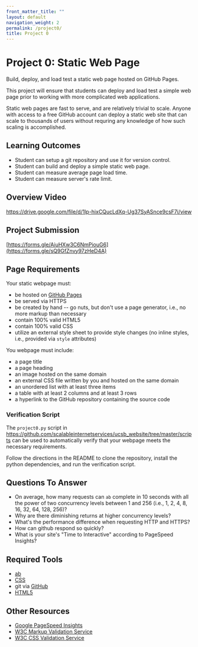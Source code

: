 ```yaml
---
front_matter_title: ""
layout: default
navigation_weight: 2
permalink: /project0/
title: Project 0
---
```

# Project 0: Static Web Page

Build, deploy, and load test a static web page hosted on GitHub Pages.

This project will ensure that students can deploy and load test a simple web
page prior to working with more complicated web applications.

Static web pages are fast to serve, and are relatively trivial to scale. Anyone
with access to a free GitHub account can deploy a static web site that can
scale to thousands of users without requring any knowledge of how such scaling
is accomplished.

## Learning Outcomes

- Student can setup a git repository and use it for version control.
- Student can build and deploy a simple static web page.
- Student can measure average page load time.
- Student can measure server's rate limit.

## Overview Video

<https://drive.google.com/file/d/1lp-hixCQucLdXq-Ug37SyASnce9csF7i/view>

## Project Submission

[https://forms.gle/AiuHXw3C6NmPiouG6](https://forms.gle/sQ9GfZnvy97zHeD4A)

## Page Requirements

Your static webpage must:

- be hosted on [GitHub Pages](https://pages.github.com)
- be served via HTTPS
- be created by hand -- go nuts, but don't use a page generator, i.e., no more
  markup than necessary
- contain 100% valid HTML5
- contain 100% valid CSS
- utilize an external style sheet to provide style changes (no inline styles,
  i.e., provided via `style` attributes)

You webpage must include:

- a page title
- a page heading
- an image hosted on the same domain
- an external CSS file written by you and hosted on the same domain
- an unordered list with at least three items
- a table with at least 2 columns and at least 3 rows
- a hyperlink to the GitHub repository containing the source code

### Verification Script

The `project0.py` script in
<https://github.com/scalableinternetservices/ucsb_website/tree/master/scripts>
can be used to automatically verify that your webpage meets the necessary
requirements.

Follow the directions in the README to clone the repository, install the python
dependencies, and run the verification script.

## Questions To Answer

- On average, how many requests can `ab` complete in 10 seconds with all the
  power of two concurrency levels between 1 and 256 (i.e., 1, 2, 4, 8, 16, 32,
  64, 128, 256)?
- Why are there diminishing returns at higher concurrency levels?
- What's the performance difference when requesting HTTP and HTTPS?
- How can github respond so quickly?
- What is your site's "Time to Interactive" according to PageSpeed Insights?

## Required Tools

- [ab](https://httpd.apache.org/docs/2.4/programs/ab.html)
- [CSS](https://developer.mozilla.org/en-US/docs/Web/CSS)
- git via [GitHub](https://help.github.com/en#dotcom)
- [HTML5](https://developer.mozilla.org/en-US/docs/Web/Guide/HTML/HTML5)

## Other Resources

- [Google PageSpeed Insights](https://developers.google.com/speed/pagespeed/insights/)
- [W3C Markup Validation Service](https://validator.w3.org)
- [W3C CSS Validation Service](https://jigsaw.w3.org/css-validator/)
